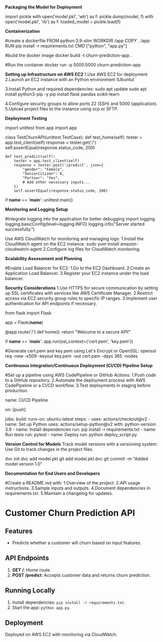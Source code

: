 **Packaging the Model for Deployment**

import pickle
with open('model.pkl', 'wb') as f:
    pickle.dump(model, f)
with open('model.pkl', 'rb') as f:
    loaded_model = pickle.load(f)

**Containerization**

#create a dockerfile
FROM python:3.9-slim
WORKDIR /app
COPY . /app
RUN pip install -r requirements.txt
CMD ["python", "app.py"]

#build the docker image
docker build -t churn-prediction-app .

#Run the container
docker run -p 5000:5000 churn-prediction-app


**Setting up Infrastructure on AWS EC2**
1.Use AWS EC2 for deployment
2.Launch an EC2 instance with an Python environment (Ubuntu)

3.Install Python and required dependencies:
sudo apt update
sudo apt install python3-pip -y
pip install flask pandas scikit-learn

4.Configure security groups to allow ports 22 (SSH) and 5000 (application).
5.Upload project files to the instance using scp or SFTP.


**Deployment Testing**

import unittest
from app import app

class TestChurnAPI(unittest.TestCase):
    def test_home(self):
        tester = app.test_client(self)
        response = tester.get('/')
        self.assertEqual(response.status_code, 200)

    def test_predict(self):
        tester = app.test_client(self)
        response = tester.post('/predict', json={
            "gender": "Female",
            "SeniorCitizen": 0,
            "Partner": "Yes",
            # Add other necessary inputs...
        })
        self.assertEqual(response.status_code, 200)

if __name__ == '__main__':
    unittest.main()



**Monitoring and Logging Setup**

#Integrate logging into the application for better debugging
import logging
logging.basicConfig(level=logging.INFO)
logging.info("Server started successfully.")

Use AWS CloudWatch for monitoring and managing logs:
1.Install the CloudWatch agent on the EC2 instance.
sudo yum install amazon-cloudwatch-agent
2.Configure log files for CloudWatch monitoring.



**Scalability Assessment and Planning**

#Enable Load Balancer for EC2:
1.Go to the EC2 Dashboard.
2.Create an Application Load Balancer.
3.Register your EC2 instance under the load balancer.


**Security Considerations**
1.Use HTTPS for secure communication by setting up SSL certificates with services like AWS Certificate Manager.
2.Restrict access via EC2 security group rules to specific IP ranges.
3.Implement user authentication for API endpoints if necessary.

from flask import Flask

app = Flask(__name__)

@app.route('/')
def home():
    return "Welcome to a secure API!"

if __name__ == '__main__':
    app.run(ssl_context=('cert.pem', 'key.pem'))


#Generate cert.pem and key.pem using Let's Encrypt or OpenSSL:
openssl req -new -x509 -keyout key.pem -out cert.pem -days 365 -nodes



**Continuous Integration/Continuous Deployment (CI/CD) Pipeline Setup**

#Set up a pipeline using AWS CodePipeline or GitHub Actions:
1.Push code to a GitHub repository.
2.Automate the deployment process with AWS CodePipeline or a CI/CD workflow.
3.Test deployments in staging before production.

name: CI/CD Pipeline

on: [push]

jobs:
  build:
    runs-on: ubuntu-latest
    steps:
      - uses: actions/checkout@v2
      - name: Set up Python
        uses: actions/setup-python@v2
        with:
          python-version: 3.9
      - name: Install dependencies
        run: pip install -r requirements.txt
      - name: Run tests
        run: pytest
      - name: Deploy
        run: python deploy_script.py


**Version Control for Models**
Track model versions with a versioning system:
Use Git to track changes in the project files.

dvc init
dvc add model.pkl
git add model.pkl.dvc
git commit -m "Added model version 1.0"



**Documentation for End Users and Developers**

#Create a README.md with:
   1.Overview of the project.
   2.API usage instructions.
   3.Sample inputs and outputs.
   4.Document dependencies in requirements.txt.
   5.Maintain a changelog for updates.

# Customer Churn Prediction API

## Features
- Predicts whether a customer will churn based on input features.

## API Endpoints
1. **GET /**: Home route.
2. **POST /predict**: Accepts customer data and returns churn prediction.

## Running Locally
1. Install dependencies: `pip install -r requirements.txt`.
2. Start the app: `python app.py`.

## Deployment
Deployed on AWS EC2 with monitoring via CloudWatch.
